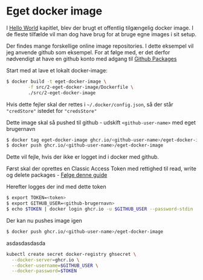 # Eget docker image

I [Hello World](1-hello-world.md) kapitlet, blev der brugt et offentlig tilgængelig docker image. I de fleste tilfælde vil man dog have brug for at bruge egne images i sit setup.

Der findes mange forskellige online image repositories. I dette eksempel vil jeg anvende github som eksempel. For at følge med, er det derfor nødvendigt at have en github konto med adgang til [Github Packages](https://docs.github.com/en/packages)

Start med at lave et lokalt docker-image:

```bash
$ docker build -t eget-docker-image \
        -f src/2-eget-docker-image/Dockerfile \
        ./src/2-eget-docker-image
```

Hvis dette fejler skal der rettes i `~/.docker/config.json`, så der står `"credStore"` istedet for `"credsStore"`

Dette image skal så pushed til github - udskift `<github-user-name>` med eget brugernavn

```bash
$ docker tag eget-docker-image ghcr.io/<github-user-name>/eget-docker-image
$ docker push ghcr.io/<github-user-name>/eget-docker-image
```

Dette vil fejle, hvis der ikke er logget ind i docker med github. 

Først skal der oprettes en Classic Access Token med rettighed til read, write og delete packages - [Følge denne guide](https://docs.github.com/en/authentication/keeping-your-account-and-data-secure/creating-a-personal-access-token)

Herefter logges der ind med dette token

```bash
$ export TOKEN=<token>
$ export GITHUB_USER=<github-brugernavn>
$ echo $TOKEN | docker login ghcr.io -u $GITHUB_USER --password-stdin
```

Der kan nu pushes image igen

```bash
$ docker push ghcr.io/<github-user-name>/eget-docker-image
```

asdasdasdasda

```bash
kubectl create secret docker-registry ghsecret \
  --docker-server=ghcr.io \
  --docker-username=$GITHUB_USER \
  --docker-password=$TOKEN
```
